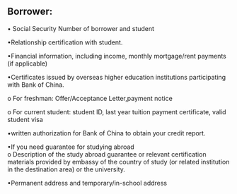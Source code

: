  
 ## Borrower:
 • Social Security Number of borrower and student  

 •Relationship certification with student.  

 •Financial information, including income, monthly mortgage/rent payments (if applicable)  

 •Certificates issued by overseas higher education institutions participating with Bank of China.    

o	For freshman: Offer/Acceptance Letter,payment notice   

o	For current student: student ID, last year tuition payment certificate, valid student visa  

•written authorization for Bank of China to obtain your credit report.  

 •If you need guarantee for studying abroad  
o	Description of the study abroad guarantee or relevant certification materials provided by embassy of the country of study (or related institution in the destination area) or the university.  

•Permanent address and temporary/in-school address  